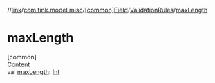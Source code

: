 //[link](../../../index.md)/[com.tink.model.misc](../../index.md)/[[common]Field](../index.md)/[ValidationRules](index.md)/[maxLength](max-length.md)



# maxLength  
[common]  
Content  
val [maxLength](max-length.md): [Int](https://kotlinlang.org/api/latest/jvm/stdlib/kotlin/-int/index.html)  



